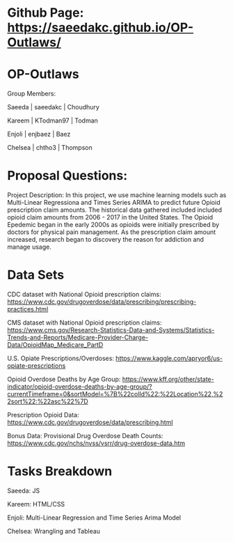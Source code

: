 # Github Page: https://saeedakc.github.io/OP-Outlaws/

# OP-Outlaws
Group Members: 

Saeeda | saeedakc | Choudhury

Kareem | KTodman97 | Todman

Enjoli | enjbaez | Baez

Chelsea | chtho3 | Thompson


# Proposal Questions:
Project Description: In this project, we use machine learning models such as Multi-Linear Regressiona and Times Series ARIMA to predict future Opioid prescription claim amounts. The historical data gathered included included opioid claim amounts from 2006 - 2017 in the United States. The Opioid Epedemic began in the early 2000s as opioids were initially prescribed by doctors for physical pain management. As the prescription claim amount increased, research began to discovery the reason for addiction and manage usage. 

# Data Sets
CDC dataset with National Opioid prescription claims: https://www.cdc.gov/drugoverdose/data/prescribing/prescribing-practices.html

CMS dataset with National Opioid prescription claims: https://www.cms.gov/Research-Statistics-Data-and-Systems/Statistics-Trends-and-Reports/Medicare-Provider-Charge-Data/OpioidMap_Medicare_PartD

U.S. Opiate Prescriptions/Overdoses: https://www.kaggle.com/apryor6/us-opiate-prescriptions

Opioid Overdose Deaths by Age Group: https://www.kff.org/other/state-indicator/opioid-overdose-deaths-by-age-group/?currentTimeframe=0&sortModel=%7B%22colId%22:%22Location%22,%22sort%22:%22asc%22%7D

Prescription Opioid Data: https://www.cdc.gov/drugoverdose/data/prescribing.html

Bonus Data: 
Provisional Drug Overdose Death Counts: https://www.cdc.gov/nchs/nvss/vsrr/drug-overdose-data.htm

# Tasks Breakdown
Saeeda: JS

Kareem: HTML/CSS

Enjoli: Multi-Linear Regression and Time Series Arima Model

Chelsea: Wrangling and Tableau
